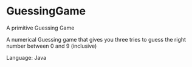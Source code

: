 # GuessingGame
A primitive Guessing Game

A numerical Guessing game that gives you three tries to guess the right number between 0 and 9 (inclusive)

Language: Java
